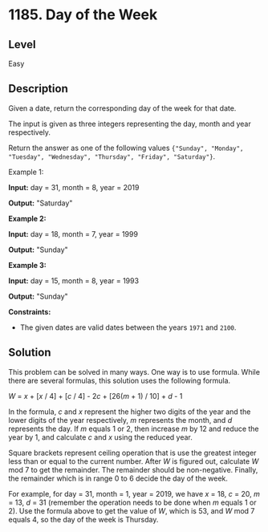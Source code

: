 # 1185. Day of the Week
## Level
Easy

## Description
Given a date, return the corresponding day of the week for that date.

The input is given as three integers representing the day, month and year respectively.

Return the answer as one of the following values `{"Sunday", "Monday", "Tuesday", "Wednesday", "Thursday", "Friday", "Saturday"}`.

Example 1:

**Input:** day = 31, month = 8, year = 2019

**Output:** "Saturday"

**Example 2:**

**Input:** day = 18, month = 7, year = 1999

**Output:** "Sunday"

**Example 3:**

**Input:** day = 15, month = 8, year = 1993

**Output:** "Sunday"

**Constraints:**

* The given dates are valid dates between the years `1971` and `2100`.

## Solution
This problem can be solved in many ways. One way is to use formula. While there are several formulas, this solution uses the following formula.

*W* = *x* + [*x* / 4] + [*c* / 4] - 2*c* + [26(*m* + 1) / 10] + *d* - 1

In the formula, *c* and *x* represent the higher two digits of the year and the lower digits of the year respectively, *m* represents the month, and *d* represents the day. If *m* equals 1 or 2, then increase *m* by 12 and reduce the year by 1, and calculate *c* and *x* using the reduced year.

Square brackets represent ceiling operation that is use the greatest integer less than or equal to the current number. After *W* is figured out, calculate *W* mod 7 to get the remainder. The remainder should be non-negative. Finally, the remainder which is in range 0 to 6 decide the day of the week.

For example, for day = 31, month = 1, year = 2019, we have *x* = 18, *c* = 20, *m* = 13, *d* = 31 (remember the operation needs to be done when *m* equals 1 or 2). Use the formula above to get the value of *W*, which is 53, and *W* mod 7 equals 4, so the day of the week is Thursday.
